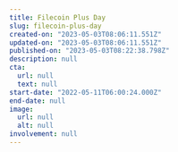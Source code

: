 ```yaml
---
title: Filecoin Plus Day
slug: filecoin-plus-day
created-on: "2023-05-03T08:06:11.551Z"
updated-on: "2023-05-03T08:06:11.551Z"
published-on: "2023-05-03T08:22:38.798Z"
description: null
cta:
  url: null
  text: null
start-date: "2022-05-11T06:00:24.000Z"
end-date: null
image:
  url: null
  alt: null
involvement: null
---
```

